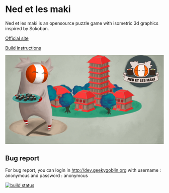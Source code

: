 Ned et les maki
===============

Ned et les maki is an opensource puzzle game with isometric 3d graphics inspired by Sokoban.

[Official site](http://en.geekygoblin.org/ned-et-les-maki)

[Build instructions](INSTALL.md)

![Screenshot](assets/menu.png)

Bug report
----------

For bug report, you can login in http://dev.geekygoblin.org with username : anonymous and password : anonymous

[![build status](http://strider.pierre.marijon.fr/ned-et-les-maki/ned-et-les-maki/badge)](http://strider.pierre.marijon.fr/ned-et-les-maki/ned-et-les-maki/badge)

